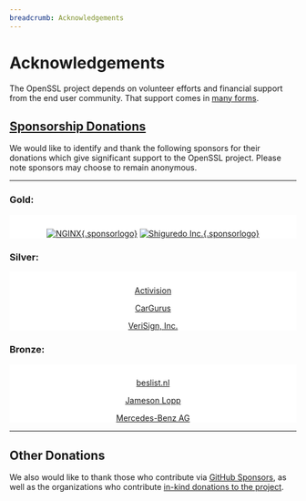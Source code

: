```yaml
---
breadcrumb: Acknowledgements
---
```

# Acknowledgements

The OpenSSL project depends on volunteer efforts and financial support
from the end user community. That support comes in [many
forms](donations.html).

## <a href="current">Sponsorship Donations</a>

We would like to identify and thank the following sponsors for their
donations which give significant support to the OpenSSL project. Please
note sponsors may choose to remain anonymous.

------------------------------------------------------------------------

<style type="text/css">
  .sponsorlogo {
  height: 100px !important;
  width: 210px !important;
  object-fit: contain !important;
  object-position: 50% 50% !important;
  padding-left: 15px !important;
  padding-top: 0px !important;
  padding-bottom: 0px !important;
  padding-right: 15px !important;
  }
  .sponsorsection {
  background-color: #ffffff !important;
  padding-top: 10px !important;
  text-align: center !important;
  }
</style>

### Gold:

<div class="sponsorsection">

[![NGINX](/img/nginx-logo-med.png){.sponsorlogo}](https://www.nginx.com/)
[![Shiguredo Inc.](/img/shiguredo-logo-med.png){.sponsorlogo}](https://shiguredo.jp/)

</div>

### Silver:

<div class="sponsorsection">

[Activision](https://activision.com/)

[CarGurus](https://cargurus.com/)

[VeriSign, Inc.](https://www.verisign.com/)

</div>

### Bronze:

<div class="sponsorsection">

[beslist.nl](https://beslist.nl/)

[Jameson Lopp](https://www.lopp.net/)

[Mercedes-Benz AG](https://opensource.mercedes-benz.com/)

</div>

------------------------------------------------------------------------

## Other Donations

We also would like to thank those who contribute via [GitHub
Sponsors](https://github.com/sponsors/openssl), as well as the
organizations who contribute [in-kind donations to the
project](/community/thanks.html).
